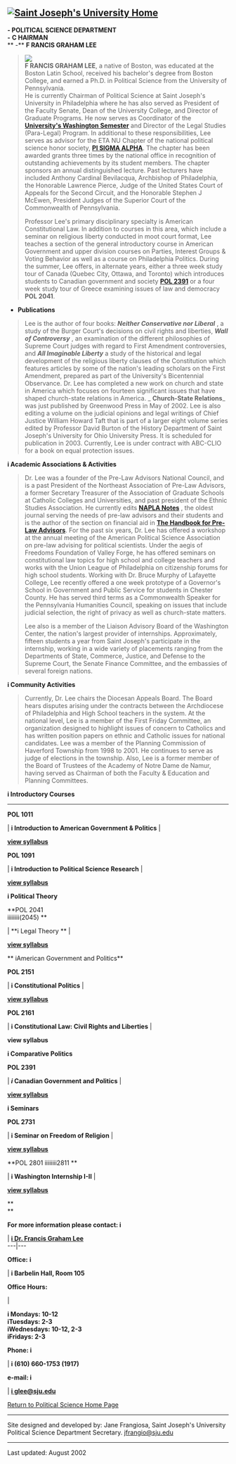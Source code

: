 **[![Saint Joseph's University
Home](saint_josephs_univ.gif)](http://www.sju.edu/)**  
---  
**- POLITICAL SCIENCE DEPARTMENT**  
**-** **C HAIRMAN**  
** -** **F RANCIS GRAHAM LEE**  
  
>  
>  ![](Images/DrLee.jpg)  
>  **F RANCIS GRAHAM LEE**, a native of Boston, was educated at the Boston
Latin School, received his bachelor's degree from Boston College, and earned a
Ph.D. in Political Science from the University of Pennsylvania.  
>  He is currently Chairman of Political Science at Saint Joseph's University
in Philadelphia where he has also served as President of the Faculty Senate,
Dean of the University College, and Director of Graduate Programs. He now
serves as Coordinator of the **[University's Washington
Semester](dc_internship.htm)** and Director of the Legal Studies (Para-Legal)
Program. In additional to these responsibilities, Lee serves as advisor for
the ETA NU Chapter of the national political science honor society,  [ **PI
SIGMA ALPHA**](http://www.h-net.msu.edu/%7Epsa/). The chapter has been awarded
grants three times by the national office in recognition of outstanding
achievements by its student members. The chapter sponsors an annual
distinguished lecture. Past lecturers have included Anthony Cardinal
Bevilacqua, Archbishop of Philadelphia, the Honorable Lawrence Pierce, Judge
of the United States Court of Appeals for the Second Circuit, and the
Honorable Stephen J McEwen, President Judges of the Superior Court of the
Commonwealth of Pennsylvania.  
>  
>  Professor Lee's primary disciplinary specialty is American Constitutional
Law. In addition to courses in this area, which include a seminar on religious
liberty conducted in moot court format, Lee teaches a section of the general
introductory course in American Government and upper division courses on
Parties, Interest Groups  & Voting Behavior as well as a course on
Philadelphia Politics. During the summer, Lee offers, in alternate years,
either a three week study tour of Canada (Quebec City, Ottawa, and Toronto)
which introduces students to Canadian government and society [**POL
2391**](canadian_study_tour.htm) or a four week study  tour of Greece
examining issues of law and democracy **POL 2041**.  
>  
  
- **Publications**  
  
> Lee is the author of four books: _**Neither Conservative nor Liberal**_ , a
study of the Burger Court's decisions on civil rights and liberties, _**Wall
of Controversy**_ , an examination of the different philosophies of Supreme
Court judges with regard to First Amendment controversies, and _**All
Imaginable Liberty**_ a study of the historical and legal development of the
religious liberty clauses of the Constitution which features articles by some
of the nation's leading scholars on the First Amendment, prepared as part of
the University's Bicentennial Observance. Dr. Lee has completed a new work on
church and state in America which focuses on fourteen significant issues that
have shaped church-state relations in America. _ **Church-State Relations**_
was just published by Greenwood Press in May of 2002. Lee is also editing a
volume on the judicial opinions and legal writings of Chief Justice William
Howard Taft that is part of a larger eight volume series edited by Professor
David Burton of the History Department of Saint Joseph's University for Ohio
University Press. It is scheduled for publication in 2003. Currently, Lee is
under contract with ABC-CLIO for a book on equal protection issues.  
  
**i Academic Associations & Activities**  
  
> Dr. Lee was a founder of the Pre-Law Advisors National Council, and is a
past President of the Northeast Association of Pre-Law Advisors, a former
Secretary Treasurer of the Association of Graduate Schools at Catholic
Colleges and Universities, and past president of the Ethnic Studies
Association. He currently edits **[NAPLA Notes](http://napla.org/)** , the
oldest journal serving the needs of pre-law advisors and their students and is
the author of the section on financial aid in **[The Handbook for Pre-Law
Advisors](http://www.planc.org/)**. For the past  six years, Dr. Lee has
offered a workshop at the annual meeting of the American Political Science
Association on pre-law advising for political scientists. Under the aegis of
Freedoms Foundation of Valley Forge, he has offered seminars on constitutional
law topics for high school and college teachers and works with the Union
League of Philadelphia on citizenship forums for high school students. Working
with Dr. Bruce Murphy of Lafayette College, Lee recently offered a one week
prototype of a Governor's School in Government and Public Service for students
in Chester County. He has served third terms as a Commonwealth Speaker for the
Pennsylvania Humanities Council, speaking on issues that include judicial
selection, the right of privacy as well as church-state matters.  
>  
>  Lee also is a member of the Liaison Advisory Board of the Washington
Center, the nation's largest provider of internships. Approximately, fifteen
students a year from Saint Joseph's participate in the internship, working in
a wide variety of placements ranging from the Departments of State, Commerce,
Justice, and Defense to the Supreme Court, the Senate Finance Committee, and
the embassies of several foreign nations.  
  
**i Community Activities**  
  
> Currently, Dr. Lee chairs the Diocesan Appeals Board. The Board hears
disputes arising under the contracts between the Archdiocese of Philadelphia
and High School teachers in the system. At the national level, Lee is a member
of the First Friday Committee, an organization designed to highlight issues of
concern to Catholics and has written position papers on ethnic and Catholic
issues for national candidates. Lee was a member of the Planning Commission of
Haverford Township from 1998 to 2001. He continues to serve as judge of
elections in the township. Also, Lee is a former member of the Board of
Trustees of the Academy of Notre Dame de Namur, having served as Chairman of
both the Faculty & Education and Planning Committees.  
  
  

**i Introductory Courses**  
  
---  
  
**POL 1011**

| **i Introduction to American Government & Politics** |

**[view syllabus](1011lee.htm)**  
  
**POL 1091**

| **i Introduction to Political Science Research** |

**[view syllabus](1091.htm)**  
  
**i Political Theory**  
  
**POL 2041  
iiiiiiii(2045) **

| **i Legal Theory ** |

**[view syllabus](20412045sum03.htm)**  
  
** iAmerican Government and Politics**  
  
**POL 2151**

| **i Constitutional Politics** |

**[view syllabus](2151.htm)**  
  
**POL 2161**

| **i Constitutional Law: Civil Rights and Liberties** |

**view syllabus**  
  
**i Comparative Politics**  
  
**POL 2391**

| **_i_ Canadian Government and Politics** |

**[view syllabus](syllabus-canada2002.htm)**  
  
**i Seminars**  
  
**POL 2731**

| **i Seminar on Freedom of Religion** |

**[view syllabus](2731.htm)**  
  
**POL 2801 iiiiiiii2811 **

| **i Washington Internship I-II** |

**[view syllabus](dc_internship.htm)**  
  
**  
**

**For more information please contact: i**

| **[i Dr. Francis Graham Lee](lee.htm)**  
---|---  
  
**Office:** **i**

| **i Barbelin Hall, Room 105**  
  
**Office Hours:**

|

**i Mondays: 10-12  
iTuesdays: 2-3  
iWednesdays: 10-12, 2-3  
iFridays: 2-3**  
  
**Phone: i**

| **i (610) 660-1753 (1917)**  
  
**e-mail: i**

| [**i glee@sju.edu**](mailto:glee@sju.edu)  
  
[Return to Political Science Home Page](index.htm)  
  
---  
  
Site designed and developed by: Jane Frangiosa, Saint Joseph's University
Political Science Department Secretary.
[jfrangio@sju.edu](mailto:jfrangio@sju.edu)  
  
---  
  
Last updated: August 2002  
  
  
  

  

  
  
  
  
  
  

